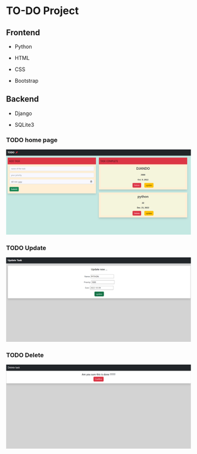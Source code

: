 
# TO-DO Project




## Frontend

- Python

- HTML

- CSS

- Bootstrap

## Backend

- Django 

- SQLite3




### TODO home page

![App Screenshot](https://github.com/athulpython/TODO/blob/master/screenshot/Screenshot%20(117).png?raw=true)

### TODO Update
![App Screenshot](https://github.com/athulpython/TODO/blob/master/screenshot/Screenshot%20(73).png?raw=true)

### TODO Delete
![App Screenshot](https://github.com/athulpython/TODO/blob/master/screenshot/Screenshot%20(71).png?raw=true)
